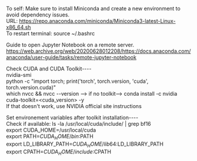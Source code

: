 To self: Make sure to install Miniconda and create a new environment to avoid dependency issues.  \
URL: https://repo.anaconda.com/miniconda/Miniconda3-latest-Linux-x86_64.sh  \
To restart terminal: source ~/.bashrc  

Guide to open Jupyter Notebook on a remote server. https://web.archive.org/web/20200628012208/https://docs.anaconda.com/anaconda/user-guide/tasks/remote-jupyter-notebook

Check CUDA and CUDA Toolkit----  \
nvidia-smi  \
python -c "import torch; print('torch', torch.version, 'cuda', torch.version.cuda)"  \
which nvcc && nvcc --version --> if no toolkit--> conda install -c nvidia cuda-toolkit=<cuda_version> -y  \
If that doesn't work, use NVIDIA official site instructions  

Set environement variables after toolkit installation----  \
Check if available: ls -la /usr/local/cuda/include/ | grep bf16 \
export CUDA_HOME=/usr/local/cuda  \
export PATH=$CUDA_HOME/bin:$PATH  \
export LD_LIBRARY_PATH=$CUDA_HOME/lib64:$LD_LIBRARY_PATH  \
export CPATH=$CUDA_HOME/include:$CPATH  
